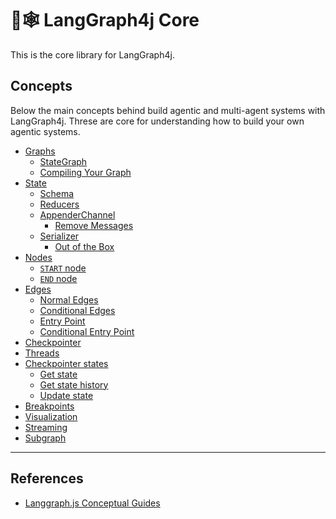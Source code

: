 # 🦜🕸️ LangGraph4j Core

This is the core library for LangGraph4j.

## Concepts

Below the main concepts behind build agentic and multi-agent systems with LangGraph4j. Threse are core for understanding how to build your own agentic systems.

<!-- 
LangGraph4j for Agentic Applications

- [What does it mean to be agentic?](high_level.md#what-does-it-mean-to-be-agentic)
- [Why LangGraph4j](high_level.md#why-langgraph)
- [Deployment](high_level.md#deployment) 
-->

- [Graphs](concepts/low_level.md#Graphs)
    - [StateGraph](concepts/low_level.md#StateGraph)
    <!-- - [MessageGraph](concepts/low_level.md#messagegraph) -->
    - [Compiling Your Graph](concepts/low_level.md#compiling-your-graph)
- [State](concepts/low_level.md#State)
    - [Schema](concepts/low_level.md#Schema)
    - [Reducers](concepts/low_level.md#Reducers)
    - [AppenderChannel](concepts/low_level.md#AppenderChannel)
        - [Remove Messages](concepts/low_level.md#remove-messages)
    - [Serializer](concepts/low_level.md#Serializer)
        - [Out of the Box](concepts/low_level.md#seriliazer-out-of-box)
- [Nodes](concepts/low_level.md#Nodes)
    - [`START` node](concepts/low_level.md#start-node)
    - [`END` node](concepts/low_level.md#end-node)
- [Edges](concepts/low_level.md#Edges)
    - [Normal Edges](concepts/low_level.md#normal-edges)
    - [Conditional Edges](concepts/low_level.md#conditional-edges)
    - [Entry Point](concepts/low_level.md#entry-point)
    - [Conditional Entry Point](concepts/low_level.md#conditional-entry-point)
- [Checkpointer](concepts/low_level.md#Checkpointer)
- [Threads](concepts/low_level.md#Threads)
- [Checkpointer states](concepts/low_level.md#checkpointer-state)
    - [Get state](concepts/low_level.md#get-state)
    - [Get state history](concepts/low_level.md#get-state-history)
    - [Update state](concepts/low_level.md#update-state)
- [Breakpoints](concepts/low_level.md#Breakpoints)
- [Visualization](concepts/low_level.md#Visualization)
- [Streaming](concepts/streaming.md)
- [Subgraph](concepts/subgraph.md)

<!-- 
Common Agentic Patterns

- [Structured output](agentic_concepts.md#structured-output)
- [Tool calling](agentic_concepts.md#tool-calling)
- [Memory](agentic_concepts.md#memory)
- [Human in the loop](agentic_concepts.md#human-in-the-loop)
    - [Approval](agentic_concepts.md#approval)
    - [Wait for input](agentic_concepts.md#wait-for-input)
    - [Edit agent actions](agentic_concepts.md#edit-agent-actions)
    - [Time travel](agentic_concepts.md#time-travel)
- [Multi-agent](agentic_concepts.md#multi-agent)
- [Planning](agentic_concepts.md#planning)
- [Reflection](agentic_concepts.md#reflection)
- [Off-the-shelf ReAct Agent](agentic_concepts.md#react-agent) 
-->

***

## References

* [Langgraph.js Conceptual Guides](https://langchain-ai.github.io/langgraphjs/concepts/)